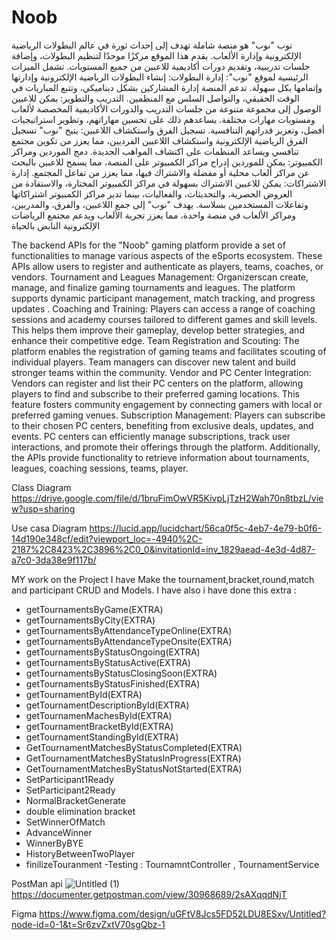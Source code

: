 
# Noob
نوب
"نوب" هو منصة شاملة تهدف إلى إحداث ثورة في عالم البطولات الرياضية الإلكترونية وإدارة الألعاب. يقدم هذا الموقع مركزًا موحدًا لتنظيم البطولات، وإضافة جلسات تدريبية، وتقديم دورات أكاديمية للاعبين من جميع المستويات.
تشمل الميزات الرئيسية لموقع "نوب":
إدارة البطولات: إنشاء البطولات الرياضية الإلكترونية وإدارتها وإتمامها بكل سهولة. تدعم المنصة إدارة المشاركين بشكل ديناميكي، وتتبع المباريات في الوقت الحقيقي، والتواصل السلس مع المنظمين.
التدريب والتطوير: يمكن للاعبين الوصول إلى مجموعة متنوعة من جلسات التدريب والدورات الأكاديمية المخصصة لألعاب ومستويات مهارات مختلفة. يساعدهم ذلك على تحسين مهاراتهم، وتطوير استراتيجيات أفضل، وتعزيز قدراتهم التنافسية.
تسجيل الفرق واستكشاف اللاعبين: يتيح "نوب" تسجيل الفرق الرياضية الإلكترونية واستكشاف اللاعبين الفرديين، مما يعزز من تكوين مجتمع تنافسي ويساعد المنظمات على اكتشاف المواهب الجديدة.
دمج الموردين ومراكز الكمبيوتر: يمكن للموردين إدراج مراكز الكمبيوتر على المنصة، مما يسمح للاعبين بالبحث عن مراكز ألعاب محلية أو مفضلة والاشتراك فيها، مما يعزز من تفاعل المجتمع.
إدارة الاشتراكات: يمكن للاعبين الاشتراك بسهولة في مراكز الكمبيوتر المختارة، والاستفادة من العروض الحصرية، والتحديثات، والفعاليات، بينما تدير مراكز الكمبيوتر اشتراكاتها وتفاعلات المستخدمين بسلاسة.
يهدف "نوب" إلى جمع اللاعبين، والفرق، والمدربين، ومراكز الألعاب في منصة واحدة، مما يعزز تجربة الألعاب ويدعم مجتمع الرياضات الإلكترونية النابض بالحياة

The backend APIs for the "Noob" gaming platform provide a set of functionalities to manage various aspects of the eSports ecosystem. These APIs allow users to register and authenticate as players, teams, coaches, or vendors.
Tournament and Leagues Management: Organizerscan create, manage, and finalize gaming tournaments and leagues. The platform supports dynamic participant management, match tracking, and progress updates .
Coaching and Training: Players can access a range of coaching sessions and academy courses tailored to different games and skill levels. This helps them improve their gameplay, develop better strategies, and enhance their competitive edge.
Team Registration and Scouting: The platform enables the registration of gaming teams and facilitates scouting of individual players. Team managers can discover new talent and build stronger teams within the community.
Vendor and PC Center Integration: Vendors can register and list their PC centers on the platform, allowing players to find and subscribe to their preferred gaming locations. This feature fosters community engagement by connecting gamers with local or preferred gaming venues.
Subscription Management: Players can subscribe to their chosen PC centers, benefiting from exclusive deals, updates, and events. PC centers can efficiently manage subscriptions, track user interactions, and promote their offerings through the platform.
Additionally, the APIs provide functionality to retrieve information about tournaments, leagues, coaching sessions, teams, player.


Class Diagram 
https://drive.google.com/file/d/1bruFimOwVR5KivpLjTzH2Wah70n8tbzL/view?usp=sharing

Use casa Diagram
https://lucid.app/lucidchart/56ca0f5c-4eb7-4e79-b0f6-14d190e348cf/edit?viewport_loc=-4940%2C-2187%2C8423%2C3896%2C0_0&invitationId=inv_1829aead-4e3d-4d87-a7c0-3da38e9f117b/

MY work on the Project 
I have Make the tournament,bracket,round,match and participant CRUD and Models. 
I have also i have done this extra : 
- getTournamentsByGame(EXTRA)
- getTournamentsByCity(EXTRA)
- getTournamentsByAttendanceTypeOnline(EXTRA)
- getTournamentsByAttendanceTypeOnsite(EXTRA)
- getTournamentsByStatusOngoing(EXTRA)
- getTournamentsByStatusActive(EXTRA)
- getTournamentsByStatusClosingSoon(EXTRA)
- getTournamentsByStatusFinished(EXTRA)
- getTournamentById(EXTRA)
- getTournamentDescriptionById(EXTRA)
- getTournamenMachesById(EXTRA)
- getTournamentBracketById(EXTRA)
- getTournamentStandingById(EXTRA)
- GetTournamentMatchesByStatusCompleted(EXTRA)
- GetTournamentMatchesByStatusInProgress(EXTRA)
- GetTournamentMatchesByStatusNotStarted(EXTRA)
- SetParticipant1Ready
- SetParticipant2Ready
- NormalBracketGenerate
- double elimination bracket
- SetWinnerOfMatch
- AdvanceWinner
- WinnerByBYE
- HistoryBetweenTwoPlayer
- finilizeTouranment
-Testing : TournamntController , TournamentService



PostMan api
![Untitled (1)](https://github.com/user-attachments/assets/e3ee79e7-eabf-4cd8-b25c-fb4b31d8e012)
https://documenter.getpostman.com/view/30968689/2sAXqqdNjT

Figma 
https://www.figma.com/design/uGFtV8Jcs5FD52LDU8ESxv/Untitled?node-id=0-1&t=Sr6zvZxtV70sgQbz-1



